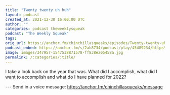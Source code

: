 ```yaml
---
title: "Twenty twenty uh huh"
layout: podcast
created_at: 2021-12-30 16:00:00 UTC
author: ""
categories: podcast theweeklysqueak
podcast: "The Weekly Squeak"
tags: 
orig_url: https://anchor.fm/chinchillasqueaks/episodes/Twenty-twenty-uh-huh-e1canki
podcast_embed: https://anchor.fm/s/2ab8734/podcast/play/45489234/https%3A%2F%2Fd3ctxlq1ktw2nl.cloudfront.net%2Fstaging%2F2021-11-30%2F4416d10f-7107-5af0-3c02-f2f20636097d.mp3
image: images/347957-1547538871578-ff838ea05458a.jpg
permalink: /:categories/:title/
---
```

I take a look back on the year that was. What did I accomplish, what did I want to accomplish and what do I have planned for 2022?

--- Send in a voice message: https://anchor.fm/chinchillasqueaks/message
